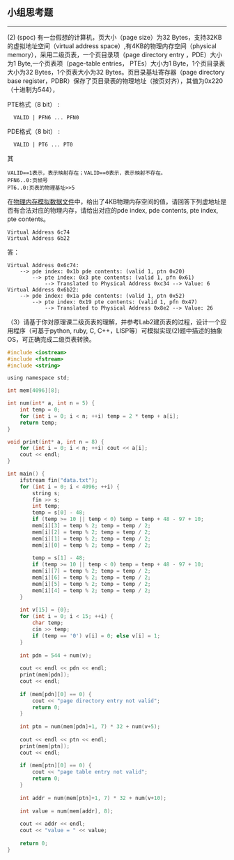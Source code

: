 ## 小组思考题
---

 (2) (spoc) 有一台假想的计算机，页大小（page size）为32 Bytes，支持32KB的虚拟地址空间（virtual address space）,有4KB的物理内存空间（physical memory），采用二级页表，一个页目录项（page directory entry ，PDE）大小为1 Byte,一个页表项（page-table entries， PTEs）大小为1 Byte，1个页目录表大小为32 Bytes，1个页表大小为32 Bytes。页目录基址寄存器（page directory base register，PDBR）保存了页目录表的物理地址（按页对齐），其值为0x220（十进制为544），

PTE格式（8 bit） :
```
  VALID | PFN6 ... PFN0
```
PDE格式（8 bit） :
```
  VALID | PT6 ... PT0
```
其
```
VALID==1表示，表示映射存在；VALID==0表示，表示映射不存在。
PFN6..0:页帧号
PT6..0:页表的物理基址>>5
```
在[物理内存模拟数据文件](https://github.com/chyyuu/os_course_spoc_exercises/blob/master/all/03-2-spoc-testdata.md)中，给出了4KB物理内存空间的值，请回答下列虚地址是否有合法对应的物理内存，请给出对应的pde index, pde contents, pte index, pte contents。
```
Virtual Address 6c74
Virtual Address 6b22
```

答：
```
Virtual Address 0x6c74:
    --> pde index: 0x1b pde contents: (valid 1, ptn 0x20)
        --> pte index: 0x3 pte contents: (valid 1, pfn 0x61)
            --> Translated to Physical Address 0xc34 --> Value: 6
Virtual Address 0x6b22:
    --> pde index: 0x1a pde contents: (valid 1, ptn 0x52)
        --> pte index: 0x19 pte contents: (valid 1, pfn 0x47)
            --> Translated to Physical Address 0x8e2 --> Value: 26
```

（3）请基于你对原理课二级页表的理解，并参考Lab2建页表的过程，设计一个应用程序（可基于python, ruby, C, C++，LISP等）可模拟实现(2)题中描述的抽象OS，可正确完成二级页表转换。

```c
#include <iostream>
#include <fstream>
#include <string>

using namespace std;

int mem[4096][8];

int num(int* a, int n = 5) {
	int temp = 0;
	for (int i = 0; i < n; ++i) temp = 2 * temp + a[i];
	return temp;
}

void print(int* a, int n = 8) {
	for (int i = 0; i < n; ++i) cout << a[i];
	cout << endl;
}

int main() {
	ifstream fin("data.txt");
	for (int i = 0; i < 4096; ++i) {
		string s;
		fin >> s;
		int temp;
		temp = s[0] - 48;
		if (temp >= 10 || temp < 0) temp = temp + 48 - 97 + 10;
		mem[i][3] = temp % 2; temp = temp / 2;
		mem[i][2] = temp % 2; temp = temp / 2;
		mem[i][1] = temp % 2; temp = temp / 2;
		mem[i][0] = temp % 2; temp = temp / 2;
		
		temp = s[1] - 48;
		if (temp >= 10 || temp < 0) temp = temp + 48 - 97 + 10;
		mem[i][7] = temp % 2; temp = temp / 2;
		mem[i][6] = temp % 2; temp = temp / 2;
		mem[i][5] = temp % 2; temp = temp / 2;
		mem[i][4] = temp % 2; temp = temp / 2;
	}
	
	int v[15] = {0};
	for (int i = 0; i < 15; ++i) {
		char temp;
		cin >> temp;
		if (temp == '0') v[i] = 0; else v[i] = 1;
 	}
	
	int pdn = 544 + num(v);
	
	cout << endl << pdn << endl;
	print(mem[pdn]);
	cout << endl;
	
	if (mem[pdn][0] == 0) {
		cout << "page directory entry not valid";
		return 0;
	}
	
	int ptn = num(mem[pdn]+1, 7) * 32 + num(v+5);
		
	cout << endl << ptn << endl;
	print(mem[ptn]);
	cout << endl;
	
	if (mem[ptn][0] == 0) {
		cout << "page table entry not valid";
		return 0;
	}
	
	int addr = num(mem[ptn]+1, 7) * 32 + num(v+10);
	
	int value = num(mem[addr], 8);
	
	cout << addr << endl;
	cout << "value = " << value;
	
	return 0;
}
```
